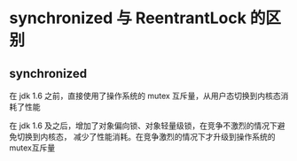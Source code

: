 # synchronized 与 ReentrantLock 的区别

## synchronized

在 jdk 1.6 之前，直接使用了操作系统的 mutex 互斥量，从用户态切换到内核态消耗了性能

在 jdk 1.6 及之后，增加了对象偏向锁、对象轻量级锁，在竞争不激烈的情况下避免切换到内核态，
减少了性能消耗。在竞争激烈的情况下才升级到操作系统的mutex互斥量